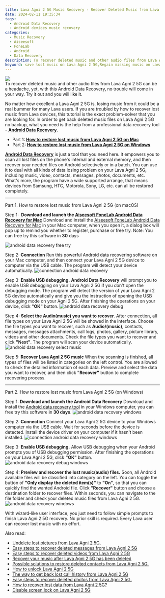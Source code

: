 ```yaml
---
title: Lava Agni 2 5G Music Recovery - Recover Deleted Music from Lava Agni 2 5G
date: 2024-02-11 19:35:34
tags: 
  - Android Data Recovery
  - Android devices music recovery
categories: 
  - Music Recovery
  - Aiseesoft
  - FoneLab
  - Android
  - Data Recovery
description: To recover deleted music and other audio files from Lava Agni 2 5G can be a headache, yet, with this Android Data Recovery, no trouble will come in your way. Try it out and you will like it.
keyword: save lost music on Lava Agni 2 5G,Regain missing music on Lava Agni 2 5G,broken Lava Agni 2 5G songs recovery solution,broken Lava Agni 2 5G music recovery solution,Unerase music from Lava Agni 2 5G,retrieve wiped songs Lava Agni 2 5G,how can i find my deleted song Lava Agni 2 5G,music disappear Lava Agni 2 5G,Lava Agni 2 5G music recovery software,Lava Agni 2 5G all music delete,Lava Agni 2 5G deleted song,how to get back deleted music Lava Agni 2 5G phone
---
```


<img src="https://img0mobiles.techidaily.com/images/best-assets/devices/lava/lava-agni-2-5g/2.jpg" class="atpl-imgstyle"  />

<div class="atpl-content atpl-for-fonelab-android recover-music">

<div class="atpl-post-description-part-1">
To recover deleted music and other audio files from Lava Agni 2 5G can be a headache, yet, with this Android Data Recovery, no trouble will come in your way. Try it out and you will like it.
</div>



<div class="atpl-post-description-part-2">
<div class="tpl-content-sub-paragraph-normal">
  <p>
      No matter how excellent a Lava Agni 2 5G is, losing music from it could be a real bummer for many Lava users. If you are troubled by how to recover lost music from Lava  devices, this tutorial is the exact problem-solver that you are looking for. In order to get back deleted music files on Lava Agni 2 5G no backup, what you need is the help from a professional data recovery tool - <a href="https://tools.techidaily.com/aiseesoft-android-data-recovery/" target="_blank" rel="noopener"><strong>Android Data Recovery</strong></a>.
  </p>
</div>
</div>

<ul>
  <li>Part 1: <strong><a href="#p1">How to restore lost music from Lava Agni 2 5G on Mac</a></strong></li>
  <li>Part 2: <strong><a href="#p2">How to restore lost music from Lava Agni 2 5G on Windows</a></strong></li>
</ul>


<div class="atpl-post-description-part-3">
<div class="tpl-content-sub-paragraph-normal">
  <p>
    <a href="https://tools.techidaily.com/aiseesoft-android-data-recovery/" target="_blank" rel="noopener"><strong>Android Data Recovery</strong></a> is just a tool that you need here. It empowers you to scan all lost files on the phone's internal and external memory, and then recover your needed files on Android selectively or in a batch. You can use it to deal with all kinds of data losing problem on your Lava Agni 2 5G, including music, video, contacts, messages, photos, documents, etc. What's more, the program have a wide supported arrange, that means devices from Samsung, HTC, Motorola, Sony, LG, etc. can all be restored completely.
  </p>
</div>
</div>



<!-- Part 1 -->
<a id="p1" name="p1" ></a><hr>

<div>
  <span class="atpl-step-part-style">Part 1. How to restore lost music from Lava Agni 2 5G (on macOS)</span>
</div>

<span class="atpl-stepstyle-a"><span>Step 1: </span></span> <strong>Download and launch the <a href="https://tools.techidaily.com/aiseesoft-android-data-recovery-for-mac/" target="_blank" rel="noopener">Aiseesoft FoneLab Android Data Recovery for Mac</a></strong>
Download and install the <a href="https://tools.techidaily.com/aiseesoft-android-data-recovery-for-mac/" target="_blank" rel="noopener">Aiseesoft FoneLab Android Data Recovery for Mac</a> in your Mac computer, when you open it, a dialog box will pop up to remind you whether to register, purchase or free try.
Note: You can free try this software in <strong>30</strong> days

<img src="https://tools.techidaily.com/images/apps/aiseesoft/android-data-recovery/mac-free-try.png" class="atpl-imgstyle" alt="android data recovery free try" />

<span class="atpl-stepstyle-a"><span>Step 2: </span></span> <strong>Connection</strong>
Run this powerful Android data recovering software on your Mac computer, and then connect your Lava Agni 2 5G device to computer via the USB cable. The program will detect your device automatically.
<img src="https://tools.techidaily.com/images/apps/aiseesoft/android-data-recovery/mac-connection-interface.jpg" class="atpl-imgstyle" alt="connection android data recovery" />

<span class="atpl-stepstyle-a"><span>Step 3: </span></span> <strong>Enable USB debugging.</strong>
<strong>Android Data Recovery</strong> will prompt you to enable USB debugging on your Lava Agni 2 5G if you don't open the debugging mode. The program will detect the version of your Lava Agni 2 5G device automatically and give you the instruction of opening the USB debugging mode on your Agni 2 5G. After finishing the operations on your device, click <strong>"OK"</strong> button.
<img src="https://tools.techidaily.com/images/apps/aiseesoft/android-data-recovery/mac-android-usb-debug.jpg"  class="atpl-imgstyle" alt="android data recovery debug" />

<span class="atpl-stepstyle-a"><span>Step 4: </span></span> <strong>Select the Audio(music) you want to recover.</strong>
After connection, all file types on your Lava Agni 2 5G will be showed in the interface. Choose the file types you want to recover, such as <strong>Audio/(music)</strong>, contacts, messages, messages attachments, call logs, photos, gallery, picture library, videos and other documents. Check the file types you want to recover and click <b>"Next"</b>. The program will scan your device automatically.
<img src="https://tools.techidaily.com/images/apps/aiseesoft/android-data-recovery/mac-choose-type-music.jpg" class="atpl-imgstyle" alt="android data recovery select music" />

<span class="atpl-stepstyle-a"><span>Step 5: </span></span> <strong>Recover Lava Agni 2 5G music</strong>
When the scanning is finished, all types of files will be listed in categories on the left control. You are allowed to check the detailed information of each data. Preview and select the data you want to recover, and then click <b>"Recover"</b> button to complete recovering process.


<a id="p2" name="p2"></a><hr>

<!-- Part 2 -->
<div>
  <span class="atpl-step-part-style">Part 2. How to restore lost music from Lava Agni 2 5G (on Windows)</span>
</div>

<span class="atpl-stepstyle-a"><span>Step 1: </span></span> <strong>Download and launch the Android Data Recovery</strong>
Download and install the <a href="https://tools.techidaily.com/aiseesoft-android-data-recovery-for-win/" target="_blank" rel="noopener">Android data recovery tool</a> in your Windows computer, you can free try this software in <b>30 days</b>.
<img src="https://tools.techidaily.com/images/apps/aiseesoft/android-data-recovery/win-start-interface.png"  class="atpl-imgstyle" alt="android data recovery windows" />

<span class="atpl-stepstyle-a"><span>Step 2: </span></span> <strong>Connection</strong>
Connect your Lava Agni 2 5G device to your Windows computer via the USB cable. Wait for seconds before the device is detected. Install the device driver on your computer if it hasn't been installed.
<img src="https://tools.techidaily.com/images/apps/aiseesoft/android-data-recovery/win-connection-interface.png" class="atpl-imgstyle" alt="connection android data recovery windows" />

<span class="atpl-stepstyle-a"><span>Step 3: </span></span> <strong>Enable USB debugging.</strong>
Allow USB debugging when your Android prompts you of USB debugging permission. After finishing the operations on your Lava Agni 2 5G, click <b>"OK"</b> button.
<img src="https://tools.techidaily.com/images/apps/aiseesoft/android-data-recovery/win-android-usb-debug.png" class="atpl-imgstyle" alt="android data recovery debug windows" />

<span class="atpl-stepstyle-a"><span>Step 4: </span></span> <strong>Preview and recover the lost music(audio) files.</strong>
Soon, all Android available files will be classified into category on the left. You can toggle the button of <b>"Only display the deleted item(s)"</b> to <b>"On"</b>, so that you can quickly find the wanted Android file. Click <b>"Recover"</b> button and choose a destination folder to recover files. Within seconds, you can navigate to the file folder and check your deleted music files from Lava Agni 2 5G.
<img src="https://tools.techidaily.com/images/apps/aiseesoft/android-data-recovery/win-recover-music.jpg" class="atpl-imgstyle" alt="android data recovery windows" />

<div class="atpl-post-description-part-4">
<div class="tpl-content-sub-paragraph-normal">
  <p>
    With wizard-like user interface, you just need to follow simple prompts to finish Lava Agni 2 5G recovery. No prior skill is required. Every Lava user can recover lost music with no effort.
  </p>
</div>
</div>


<ins class="adsbygoogle"
     style="display:block"
     data-ad-client="ca-pub-7571918770474297"
     data-ad-slot="8358498916"
     data-ad-format="auto"
     data-full-width-responsive="true"></ins>

<span class="atpl-alsoreadstyle">Also read:</span>
<div><ul>
<li><a href="/undelete-lost-pictures-from-lava-agni-2-5g-by-fonelab-android-recover-pictures/" target="_blank" rel="noopener"><u>Undelete lost pictures from Lava Agni 2 5G.</u></a></li>
<li><a href="/easy-steps-to-recover-deleted-messages-from-lava-agni-2-5g-by-fonelab-android-recover-messages/" target="_blank" rel="noopener"><u>Easy steps to recover deleted messages from Lava Agni 2 5G</u></a></li>
<li><a href="/easy-steps-to-recover-deleted-videos-from-lava-agni-2-5g-by-fonelab-android-recover-video/" target="_blank" rel="noopener"><u>Easy steps to recover deleted videos from Lava Agni 2 5G</u></a></li>
<li><a href="/recover-your-music-after-lava-agni-2-5g-has-been-deleted-by-fonelab-android-recover-music/" target="_blank" rel="noopener"><u>Recover your music after Lava Agni 2 5G has been deleted</u></a></li>
<li><a href="/possible-solutions-to-restore-deleted-contacts-from-lava-agni-2-5g-by-fonelab-android-recover-contacts/" target="_blank" rel="noopener"><u>Possible solutions to restore deleted contacts from Lava Agni 2 5G.</u></a></li>
<li><a href="/how-to-unlock-lava-agni-2-5g-by-drfone-android-unlock-android-unlock/" target="_blank" rel="noopener"><u>How to unlock Lava Agni 2 5G</u></a></li>
<li><a href="/the-way-to-get-back-lost-call-history-from-lava-agni-2-5g-by-fonelab-android-recover-call-logs/" target="_blank" rel="noopener"><u>The way to get back lost call history from Lava Agni 2 5G</u></a></li>
<li><a href="/easy-steps-to-recover-deleted-photos-from-lava-agni-2-5g-by-fonelab-android-recover-photos/" target="_blank" rel="noopener"><u>Easy steps to recover deleted photos from Lava Agni 2 5G.</u></a></li>
<li><a href="/how-to-recover-lost-data-from-lava-agni-2-5g-by-fonelab-android-recover-data/" target="_blank" rel="noopener"><u>How to recover lost data from Lava Agni 2 5G?</u></a></li>
<li><a href="/disable-screen-lock-on-lava-agni-2-5g-by-drfone-android-unlock-android-unlock/" target="_blank" rel="noopener"><u>Disable screen lock on Lava Agni 2 5G</u></a></li>
</ul></div>

</div>